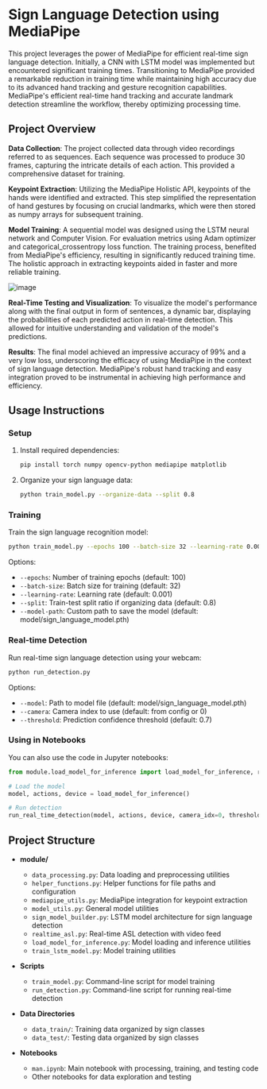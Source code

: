 # Sign Language Detection using MediaPipe

This project leverages the power of MediaPipe for efficient real-time sign language detection. Initially, a CNN with LSTM model was implemented but encountered significant training times. Transitioning to MediaPipe provided a remarkable reduction in training time while maintaining high accuracy due to its advanced hand tracking and gesture recognition capabilities. MediaPipe's efficient real-time hand tracking and accurate landmark detection streamline the workflow, thereby optimizing processing time.

## Project Overview

**Data Collection**: The project collected data through video recordings referred to as sequences. Each sequence was processed to produce 30 frames, capturing the intricate details of each action. This provided a comprehensive dataset for training.

**Keypoint Extraction**: Utilizing the MediaPipe Holistic API, keypoints of the hands were identified and extracted. This step simplified the representation of hand gestures by focusing on crucial landmarks, which were then stored as numpy arrays for subsequent training.

**Model Training**: A sequential model was designed using the LSTM neural network and Computer Vision. For evaluation metrics using Adam optimizer and categorical_crossentropy loss function. The training process, benefited from MediaPipe's efficiency, resulting in significantly reduced training time. The holistic approach in extracting keypoints aided in faster and more reliable training.

![image](https://github.com/user-attachments/assets/bfe69727-05ba-42c8-a5ce-035520a8d955)

**Real-Time Testing and Visualization**: To visualize the model's performance along with the final output in form of sentences, a dynamic bar, displaying the probabilities of each predicted action in real-time detection. This allowed for intuitive understanding and validation of the model's predictions.

**Results**: The final model achieved an impressive accuracy of 99% and a very low loss, underscoring the efficacy of using MediaPipe in the context of sign language detection. MediaPipe's robust hand tracking and easy integration proved to be instrumental in achieving high performance and efficiency.

## Usage Instructions

### Setup

1. Install required dependencies:
   ```bash
   pip install torch numpy opencv-python mediapipe matplotlib
   ```

2. Organize your sign language data:
   ```bash
   python train_model.py --organize-data --split 0.8
   ```

### Training

Train the sign language recognition model:
```bash
python train_model.py --epochs 100 --batch-size 32 --learning-rate 0.001
```

Options:
- `--epochs`: Number of training epochs (default: 100)
- `--batch-size`: Batch size for training (default: 32)
- `--learning-rate`: Learning rate (default: 0.001)
- `--split`: Train-test split ratio if organizing data (default: 0.8)
- `--model-path`: Custom path to save the model (default: model/sign_language_model.pth)

### Real-time Detection

Run real-time sign language detection using your webcam:
```bash
python run_detection.py
```

Options:
- `--model`: Path to model file (default: model/sign_language_model.pth)
- `--camera`: Camera index to use (default: from config or 0)
- `--threshold`: Prediction confidence threshold (default: 0.7)

### Using in Notebooks

You can also use the code in Jupyter notebooks:

```python
from module.load_model_for_inference import load_model_for_inference, run_real_time_detection

# Load the model
model, actions, device = load_model_for_inference()

# Run detection
run_real_time_detection(model, actions, device, camera_idx=0, threshold=0.7)
```

## Project Structure

- **module/**
  - `data_processing.py`: Data loading and preprocessing utilities
  - `helper_functions.py`: Helper functions for file paths and configuration
  - `mediapipe_utils.py`: MediaPipe integration for keypoint extraction
  - `model_utils.py`: General model utilities
  - `sign_model_builder.py`: LSTM model architecture for sign language detection
  - `realtime_asl.py`: Real-time ASL detection with video feed
  - `load_model_for_inference.py`: Model loading and inference utilities
  - `train_lstm_model.py`: Model training utilities

- **Scripts**
  - `train_model.py`: Command-line script for model training
  - `run_detection.py`: Command-line script for running real-time detection

- **Data Directories**
  - `data_train/`: Training data organized by sign classes
  - `data_test/`: Testing data organized by sign classes

- **Notebooks**
  - `man.ipynb`: Main notebook with processing, training, and testing code
  - Other notebooks for data exploration and testing